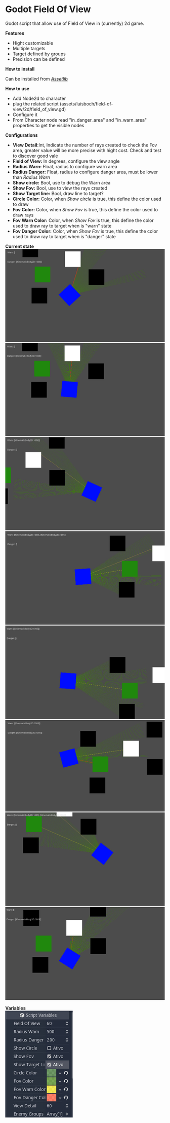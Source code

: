 # Godot Field Of View
Godot script that allow use of Field of View in (currently) 2d game. 

<b>Features</b>
<ul>
  <li>Hight customizable</li>
  <li>Multiple targets</li>
  <li>Target defined by groups</li>
  <li>Precision can be defined</li>
</ul>

<b>How to install</b>
<p>Can be installed from <i><a href="https://godotengine.org/asset-library/asset/674">Assetlib</a></i></p>

<b>How to use</b>
<ul>
  <li>Add Node2d to character </li>
  <li>plug the related script (assets/luisboch/field-of-view/2d/field_of_view.gd) </li>
  <li>Configure it</li>
  <li>From Character node read "in_danger_area" and "in_warn_area" properties to get the visible nodes</li>
</ul>
<b>Configurations</b>
<ul>
  <li><b>View Detail:</b>Int, Indicate the number of rays created to check the Fov area, greater value will be more precise with hight cost. Check and test to discover good vale</li>
  <li><b>Field of View:</b> In degrees, configure the view angle</li>
  <li><b>Radius Warn:</b> Float, radius to configure warn area</li>
  <li><b>Radius Danger:</b> Float, radius to configure danger area, must be lower than <i>Radius Warn</i></li>
  <li><b>Show circle:</b> Bool, use to debug the Warn area</li>
   <li><b>Show Fov:</b> Bool, use to view the rays created</li>
  <li><b>Show Target line:</b> Bool, draw line to target?</li>
  <li><b>Circle Color:</b> Color, when <i>Show circle</i> is true, this define the color used to draw</li>
  <li><b>Fov Color:</b> Color, when <i>Show Fov</i> is true, this define the color used to draw rays</li>
  <li><b>Fov Warn Color:</b> Color, when <i>Show Fov</i> is true, this define the color used to draw ray to target when is "warn" state</li>
  <li><b>Fov Danger Color:</b> Color, when <i>Show Fov</i> is true, this define the color used to draw ray to target when is "danger" state</li>
</ul>
  
<b>Current state</b>
<img src="https://github.com/luisboch/godot_field_of_view/blob/images/assets/luisboch/field-of-view/2d/demo/print/print_1.jpg" />
<br />
<img src="https://github.com/luisboch/godot_field_of_view/blob/images/assets/luisboch/field-of-view/2d/demo/print/print_2.jpg" />
<br />
<img src="https://github.com/luisboch/godot_field_of_view/blob/images/assets/luisboch/field-of-view/2d/demo/print/print_3.jpg" />
<br />
<img src="https://github.com/luisboch/godot_field_of_view/blob/images/assets/luisboch/field-of-view/2d/demo/print/print_4.jpg" />
<br />
<img src="https://github.com/luisboch/godot_field_of_view/blob/images/assets/luisboch/field-of-view/2d/demo/print/print_5.jpg" />
<br />
<img src="https://github.com/luisboch/godot_field_of_view/blob/images/assets/luisboch/field-of-view/2d/demo/print/print_6.jpg" />
<br />
<img src="https://github.com/luisboch/godot_field_of_view/blob/images/assets/luisboch/field-of-view/2d/demo/print/print_7.jpg" />
<br />
<img src="https://github.com/luisboch/godot_field_of_view/blob/images/assets/luisboch/field-of-view/2d/demo/print/print_8.jpg" />

<b>Variables</b>
<br />
<img src="https://github.com/luisboch/godot_field_of_view/blob/images/assets/luisboch/field-of-view/2d/demo/print/variables.jpg" />


